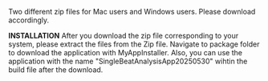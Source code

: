 Two different zip files for Mac users and Windows users. Please download accordingly.

**INSTALLATION**
After you download the zip file corresponding to your system, please extract the files from the Zip file.
Navigate to package folder to download the application with MyAppInstaller.
Also, you can use the application with the name "SingleBeatAnalysisApp20250530" wihtin the build file after the download. 

